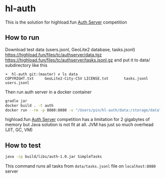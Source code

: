 # hl-auth

This is the solution for highload.fun [Auth Server](https://highload.fun/timed_competitions/authserver) competition

## How to run

Download test data (users.jsonl, GeoLite2 database, tasks.jsonl) https://highload.fun/files/tc/authserver/data.tgz https://highload.fun/files/tc/authserver/tasks.jsonl.gz
and put it to data/ subdirectory like this
```
➜  hl-auth git:(master) ✗ ls data
COPYRIGHT.txt     GeoLite2-City-CSV LICENSE.txt       tasks.jsonl       users.jsonl
```
Then run auth server in a docker container 
```bash
gradle jar
docker build . -t auth
docker run --rm -p 8080:8080 -v "/Users/pin/hl-auth/data:/storage/data" -m 8g --cpus=2 -t auth
```

highload.fun [Auth Server](https://highload.fun/timed_competitions/authserver) competition has a limitation for 2 gigabytes of memory but Java solution is not fit at all. JVM has just so much overhead (JIT, GC, VM)

## How to test

```bash
java -cp build/libs/auth-1.0.jar SimpleTasks
```

This command runs all tasks from `data/tasks.jsonl` file on `localhost:8080` server 